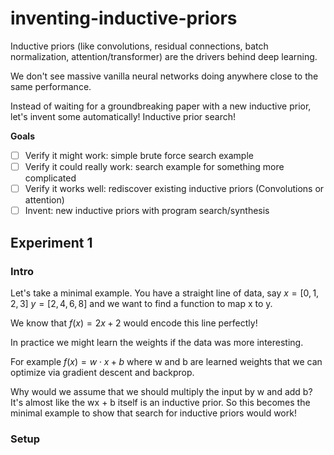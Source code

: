 # inventing-inductive-priors

Inductive priors (like convolutions, residual connections, batch normalization, attention/transformer) are the drivers behind deep learning. 

We don't see massive vanilla neural networks doing anywhere close to the same performance.

Instead of waiting for a groundbreaking paper with a new inductive prior, let's invent some automatically! Inductive prior search!

**Goals**

- [ ] Verify it might work: simple brute force search example
- [ ] Verify it could really work: search example for something more complicated
- [ ] Verify it works well: rediscover existing inductive priors (Convolutions or attention)
- [ ] Invent: new inductive priors with program search/synthesis

## Experiment 1

### Intro
Let's take a minimal example. You have a straight line of data, say $x=[0,1,2,3]$ $y=[2,4,6,8]$ and we want to find a function to map x to y. 

We know that $f(x) = 2x + 2$ would encode this line perfectly! 

In practice we might learn the weights if the data was more interesting.

For example $f(x) = w \cdot x + b$ where w and b are learned weights that we can optimize via gradient descent and backprop.

Why would we assume that we should multiply the input by w and add b? It's almost like the wx + b itself is an inductive prior. So this becomes the minimal example to show that search for inductive priors would work!  

### Setup

